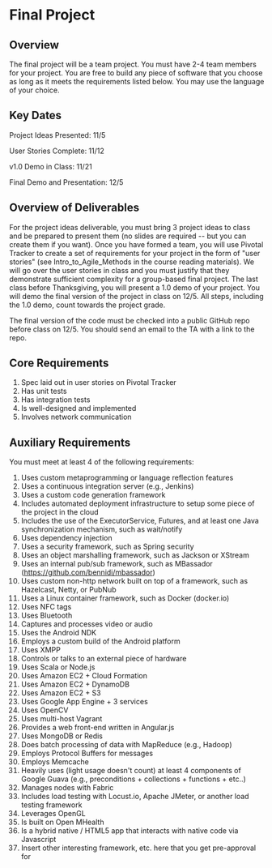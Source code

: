 Final Project
=============

Overview
--------
The final project will be a team project. You must have 2-4 team members for your project. You are free to build any piece of software that you choose as long as it meets the requirements listed below. You may use the language of your choice.

Key Dates
---------
Project Ideas Presented: 11/5

User Stories Complete: 11/12

v1.0 Demo in Class: 11/21

Final Demo and Presentation: 12/5

Overview of Deliverables
-------------------------
For the project ideas deliverable, you must bring 3 project ideas to class and be prepared to present them (no slides are required -- but you can create them if you want). Once you have formed a team, you will use Pivotal Tracker to create a set of requirements for your project in the form of "user stories" (see Intro_to_Agile_Methods in the course reading materials). We will go over the user stories in class and you must justify that they demonstrate sufficient complexity for a group-based final project. The last class before Thanksgiving, you will present a 1.0 demo of your project. You will demo the final version of the project in class on 12/5. All steps, including the 1.0 demo, count towards the project grade.

The final version of the code must be checked into a public GitHub repo before class on 12/5. You should send an email to the TA with a link to the repo.

Core Requirements
--------------------
1. Spec laid out in user stories on Pivotal Tracker
2. Has unit tests
3. Has integration tests
4. Is well-designed and implemented
5. Involves network communication

Auxiliary Requirements
-----------------------
You must meet at least 4 of the following requirements:

1. Uses custom metaprogramming or language reflection features
2. Uses a continuous integration server (e.g., Jenkins) 
3. Uses a custom code generation framework 
4. Includes automated deployment infrastructure to setup some piece of the project in the cloud 
5. Includes the use of the ExecutorService, Futures, and at least one Java synchronization mechanism, such as wait/notify 
6. Uses dependency injection 
7. Uses a security framework, such as Spring security 
8. Uses an object marshalling framework, such as Jackson or XStream
9. Uses an internal pub/sub framework, such as MBassador (https://github.com/bennidi/mbassador)
10. Uses custom non-http network built on top of a framework, such as Hazelcast, Netty, or PubNub
11. Uses a Linux container framework, such as Docker (docker.io)
12. Uses NFC tags
13. Uses Bluetooth
14. Captures and processes video or audio
15. Uses the Android NDK
16. Employs a custom build of the Android platform 
17. Uses XMPP
18. Controls or talks to an external piece of hardware
19. Uses Scala or Node.js
20. Uses Amazon EC2 + Cloud Formation
21. Uses Amazon EC2 + DynamoDB
22. Uses Amazon EC2 + S3
23. Uses Google App Engine + 3 services
24. Uses OpenCV
25. Uses multi-host Vagrant
26. Provides a web front-end written in Angular.js
27. Uses MongoDB or Redis
28. Does batch processing of data with MapReduce (e.g., Hadoop)
29. Employs Protocol Buffers for messages
30. Employs Memcache
31. Heavily uses (light usage doesn't count) at least 4 components of Google Guava (e.g., preconditions + collections + functions + etc..)
32. Manages nodes with Fabric
33. Includes load testing with Locust.io, Apache JMeter, or another load testing framework
32. Leverages OpenGL
33. Is built on Open MHealth
34. Is a hybrid native / HTML5 app that interacts with native code via Javascript
35. Insert other interesting framework, etc. here that you get pre-approval for 

